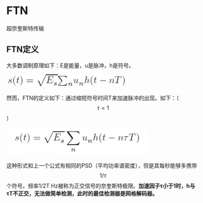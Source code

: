 # FTN

超奈奎斯特传输

## FTN定义

大多数调制原理如下：E是能量，u是脉冲，h是符号。

![](../../../.gitbook/assets/image%20%283%29.png)

然而，FTN的定义如下：通过缩短符号时间T来加速脉冲的出现。如下：（ $$\tau<1$$）

![](../../../.gitbook/assets/image%20%284%29.png)

这种形式和上一个公式有相同的PSD（平均功率谱密度），但是其每秒能够多携带$$1/\tau$$个符号。频率1/2T Hz被称为正交信号的奈奎斯特极限。**加速因子τ小于1时，h与τT不正交，无法做简单检测，此时的最佳检测器是网格解码器。**  


